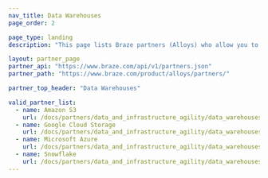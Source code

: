 ```yaml
---
nav_title: Data Warehouses
page_order: 2

page_type: landing
description: "This page lists Braze partners (Alloys) who allow you to store data to use in your messaging campaigns."

layout: partner_page
partner_api: "https://www.braze.com/api/v1/partners.json"
partner_path: "https://www.braze.com/product/alloys/partners/"

partner_top_header: "Data Warehouses"

valid_partner_list:
  - name: Amazon S3
    url: /docs/partners/data_and_infrastructure_agility/data_warehouses/amazon_s3/
  - name: Google Cloud Storage
    url: /docs/partners/data_and_infrastructure_agility/data_warehouses/google_cloud_storage_for_currents/
  - name: Microsoft Azure
    url: /docs/partners/data_and_infrastructure_agility/data_warehouses/microsoft_azure_blob_storage_for_currents/
  - name: Snowflake
    url: /docs/partners/data_and_infrastructure_agility/data_warehouses/snowflake/
---
```

